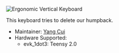 ![Ergonomic Vertical Keyboard](https://github.com/YangPiCui/ErgonomicVerticalKeyboard)

This keyboard tries to delete our humpback.

* Maintainer: [Yang Cui](https://github.com/YangPiCui)
* Hardware Supported:
  * evk_1dot3: Teensy 2.0